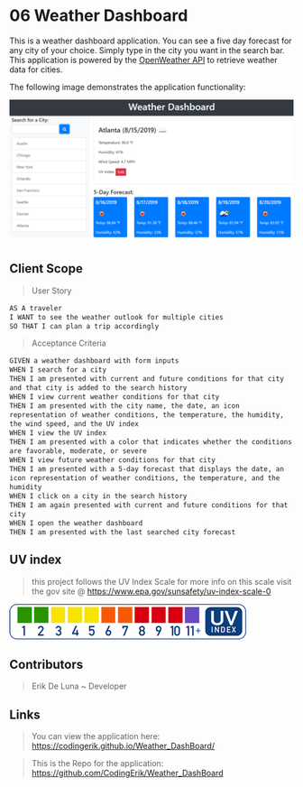 # 06 Weather Dashboard

This is a weather dashboard application. You can see a five day forecast for any city of your choice.
Simply type in the city you want in the search bar. This application is powered by the [OpenWeather API](https://openweathermap.org/api) to retrieve weather data for cities.

The following image demonstrates the application functionality:

![weather dashboard demo](./Assets/06-server-side-apis-homework-demo.png)

## Client Scope

>User Story

```
AS A traveler
I WANT to see the weather outlook for multiple cities
SO THAT I can plan a trip accordingly
```

> Acceptance Criteria

```
GIVEN a weather dashboard with form inputs   
WHEN I search for a city                      
THEN I am presented with current and future conditions for that city and that city is added to the search history                              
WHEN I view current weather conditions for that city   
THEN I am presented with the city name, the date, an icon representation of weather conditions, the temperature, the humidity, the wind speed, and the UV index   
WHEN I view the UV index
THEN I am presented with a color that indicates whether the conditions are favorable, moderate, or severe                                                              
WHEN I view future weather conditions for that city
THEN I am presented with a 5-day forecast that displays the date, an icon representation of weather conditions, the temperature, and the humidity                             
WHEN I click on a city in the search history                                
THEN I am again presented with current and future conditions for that city        
WHEN I open the weather dashboard
THEN I am presented with the last searched city forecast
```
## UV index

> this project follows the UV Index Scale
> for more info on this scale visit the gov site @ https://www.epa.gov/sunsafety/uv-index-scale-0

![Uv index Scale](./Assets/Uvindex.gif)




## Contributors

> Erik De Luna ~ Developer 

## Links

> You can view the application here: https://codingerik.github.io/Weather_DashBoard/

> This is the Repo for the application: https://github.com/CodingErik/Weather_DashBoard
